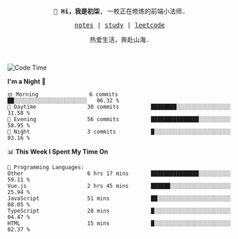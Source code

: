 <p align="center">
  <samp>
    <span><strong>👋 Hi，我是初柒</strong>,</span>
    <span>一枚正在修炼的前端小法师.</span>
  </samp>
</p>

<p align="center">
  <samp>
    <a href="https://www.wolai.com/dec-seven/wyPFvMTwAcD9muc6RMfThB">notes</a> |
    <a href="https://github.com/dec-seven/fe-study">study</a> |
    <a href="https://leetcode.cn/u/dec-seven/">leetcode</a>
  </samp>
</p>
<p align="center">
  <samp>
    <span>热爱生活，奔赴山海.</span>
  </samp>
</p>
<br>

<!--START_SECTION:waka-->
![Code Time](http://img.shields.io/badge/Code%20Time-704%20hrs-blue)

**I'm a Night 🦉** 

```text
🌞 Morning                6 commits           ██░░░░░░░░░░░░░░░░░░░░░░░   06.32 % 
🌆 Daytime                30 commits          ████████░░░░░░░░░░░░░░░░░   31.58 % 
🌃 Evening                56 commits          ███████████████░░░░░░░░░░   58.95 % 
🌙 Night                  3 commits           █░░░░░░░░░░░░░░░░░░░░░░░░   03.16 % 
```


📊 **This Week I Spent My Time On** 

```text
💬 Programming Languages: 
Other                    6 hrs 17 mins       ███████████████░░░░░░░░░░   59.11 % 
Vue.js                   2 hrs 45 mins       ██████░░░░░░░░░░░░░░░░░░░   25.94 % 
JavaScript               51 mins             ██░░░░░░░░░░░░░░░░░░░░░░░   08.05 % 
TypeScript               28 mins             █░░░░░░░░░░░░░░░░░░░░░░░░   04.47 % 
HTML                     15 mins             █░░░░░░░░░░░░░░░░░░░░░░░░   02.37 % 
```


<!--END_SECTION:waka-->

